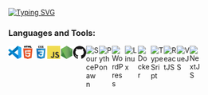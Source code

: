 [![Typing SVG](https://readme-typing-svg.demolab.com?font=Fira+Code&pause=1000&color=F70000&random=false&width=435&lines=Web+Developer;Sys-Admin;Mobile+Developer;DevOps)](https://git.io/typing-svg)

### Languages and Tools:

<img align="left" alt="Visual Studio Code" width="26px" src="https://raw.githubusercontent.com/github/explore/80688e429a7d4ef2fca1e82350fe8e3517d3494d/topics/visual-studio-code/visual-studio-code.png" />
<img align="left" alt="HTML5" width="26px" src="https://raw.githubusercontent.com/github/explore/80688e429a7d4ef2fca1e82350fe8e3517d3494d/topics/html/html.png" />
<img align="left" alt="CSS3" width="26px" src="https://raw.githubusercontent.com/github/explore/80688e429a7d4ef2fca1e82350fe8e3517d3494d/topics/css/css.png" />
<img align="left" alt="JavaScript" width="26px" src="https://raw.githubusercontent.com/github/explore/80688e429a7d4ef2fca1e82350fe8e3517d3494d/topics/javascript/javascript.png" />
<img align="left" alt="Node.js" width="26px" src="https://raw.githubusercontent.com/github/explore/80688e429a7d4ef2fca1e82350fe8e3517d3494d/topics/nodejs/nodejs.png" />

<img align="left" alt="GitHub" width="26px" src="https://raw.githubusercontent.com/github/explore/78df643247d429f6cc873026c0622819ad797942/topics/github/github.png" />
<img align="left" alt="SourcePawn" width="26px" src="https://dreae.gallerycdn.vsassets.io/extensions/dreae/sourcepawn-vscode/0.1.4/1515276846898/Microsoft.VisualStudio.Services.Icons.Default" />
<img align="left" alt="Python" width="26px" src="https://ms-python.gallerycdn.vsassets.io/extensions/ms-python/python/2022.15.12631011/1663668880930/Microsoft.VisualStudio.Services.Icons.Default" />
<img align="left" alt="WordPress" width="26px" src="https://profilinator.rishav.dev/skills-assets/wordpress.png" />
<img align="left" alt="Linux" width="26px" src="https://profilinator.rishav.dev/skills-assets/linux-original.svg" />
<img align="left" alt="Docker" width="26px" src="https://profilinator.rishav.dev/skills-assets/docker-original-wordmark.svg" />
<img align="left" alt="TypeSript" width="26px" src="https://ms-vscode.gallerycdn.vsassets.io/extensions/ms-vscode/vscode-typescript-next/5.4.20231225/1703549319203/Microsoft.VisualStudio.Services.Icons.Small" />
<img align="left" alt="ReactJS" width="26px" src="https://jawandarajbir.gallerycdn.vsassets.io/extensions/jawandarajbir/react-vscode-extension-pack/1.0.0/1657754706795/Microsoft.VisualStudio.Services.Icons.Small" />
<img align="left" alt="VueJS" width="26px" src="https://devlos.gallerycdn.vsassets.io/extensions/devlos/vuejs-snippets/0.11.0/1699989541719/Microsoft.VisualStudio.Services.Icons.Small" />
<img align="left" alt="NextJS" width="26px" src="https://www.datocms-assets.com/75941/1657707878-nextjs_logo.png" />
